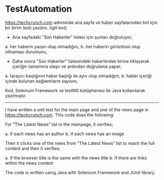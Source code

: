 # TestAutomation

https://techcrunch.com adresinde ana sayfa ve haber sayfalarından biri için bir birim testi yazdım. ilgili kod;

- Ana sayfadaki "Son Haberler" listesi için şunları doğruluyor;

a. her haberin yazarı olup olmadığını,
b. her haberin görüntüsü olup olmaması durumunu,

- Daha sonra "Son Haberler" listesindeki haberlerden birine tıklayarak içeriğin tamamına ulaşır ve ardından doğrulama yapar;

a. tarayıcı başlığının haber başlığı ile aynı olup olmadığını,
b. haber içeriği içinde bulunan bağlantıların sayısını,

Kod, Selenium Framework ve testNG kütüphanesi ile Java kullanılarak yazılmıştır.

*****

I have written a unit test for the main page and one of the news page in https://techcrunch.com. This code does the following:

For “The Latest News” list in the mainpage, it verifies;

a. if each news has an author
b. if each news has an image

Then it clicks one of the news from “The Latest News” list to reach the full content and then it verifies;

a. if the browser title is the same with the news title
b. if there are links within the news content

The code is written using Java with Selenium Framework and JUnit library.
